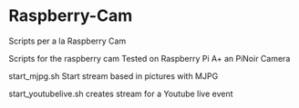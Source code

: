 # Raspberry-Cam
Scripts per a la Raspberry Cam

Scripts for the raspberry cam
Tested on Raspberry Pi A+ an PiNoir Camera

start_mjpg.sh
Start stream based in pictures with MJPG

start_youtubelive.sh
creates stream for a Youtube live event
